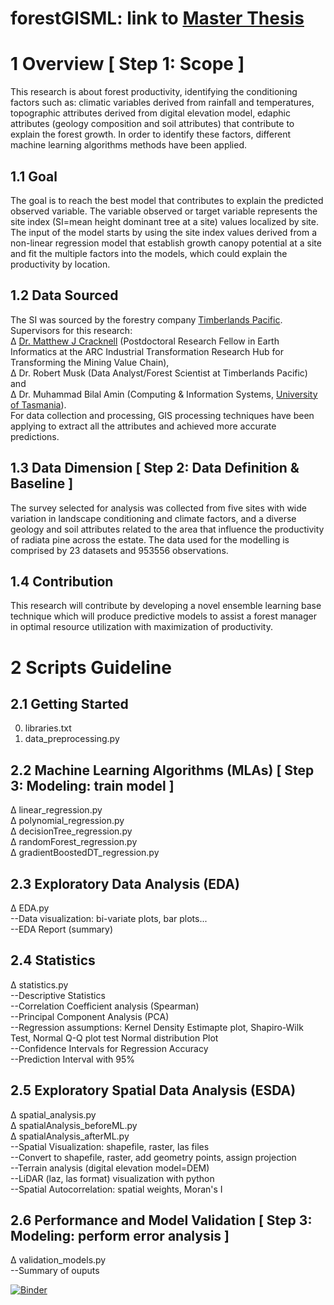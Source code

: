 # forestGISML: link to [Master Thesis](https://www.notion.so/Versions_ICTthesis-bfdecbc33eba4473895196fba35d7a38#01923cd692fa41d59b18c056232b070a)

# 1 Overview [ Step 1: Scope ]
This research is about forest productivity, identifying the conditioning factors such
as: climatic variables derived from rainfall and temperatures, topographic attributes derived from digital
elevation model, edaphic attributes (geology composition and soil attributes) that contribute to explain
the forest growth. In order to identify these factors, different machine learning algorithms methods
have been applied. 
## 1.1 Goal
The goal is to reach the best model that contributes to explain the predicted
observed variable. The variable observed or target variable represents the site index (SI=mean height
dominant tree at a site) values localized by site. The input of the model starts by using the site index
values derived from a non-linear regression model that establish growth canopy potential at a site and
fit the multiple factors into the models, which could explain the productivity by location. 
## 1.2 Data Sourced
The SI was sourced by the forestry company [Timberlands Pacific](https://www.tppl.com.au/).<br />
Supervisors for this research:<br />
∆ [Dr. Matthew J Cracknell](https://www.utas.edu.au/profiles/staff/codes/matthew-cracknell) (Postdoctoral
Research Fellow in Earth Informatics at the ARC Industrial Transformation Research Hub for
Transforming the Mining Value Chain), <br />
∆ Dr. Robert Musk (Data Analyst/Forest Scientist at
Timberlands Pacific) and <br />
∆ Dr. Muhammad Bilal Amin (Computing & Information Systems, [University of Tasmania](https://www.utas.edu.au/technology-environments-design/ict)).<br />
For data collection and processing, GIS processing techniques have been applying to
extract all the attributes and achieved more accurate predictions.
## 1.3 Data Dimension [ Step 2: Data Definition & Baseline ]
The survey selected for analysis was collected from five sites with wide variation in landscape
conditioning and climate factors, and a diverse geology and soil attributes related to the area that
influence the productivity of radiata pine across the estate. The data used for the modelling is
comprised by 23 datasets and 953556 observations.
## 1.4 Contribution
This research will contribute by developing a novel ensemble learning base
technique which will produce predictive models to assist a forest manager in
optimal resource utilization with maximization of productivity.

# 2 Scripts Guideline
## 2.1 Getting Started
0. libraries.txt <br />
1. data_preprocessing.py <br />
## 2.2 Machine Learning Algorithms (MLAs) [ Step 3: Modeling: train model ]
∆ linear_regression.py <br />
∆ polynomial_regression.py <br />
∆ decisionTree_regression.py <br />
∆ randomForest_regression.py <br />
∆ gradientBoostedDT_regression.py <br />
## 2.3 Exploratory Data Analysis (EDA)
∆ EDA.py <br />
--Data visualization: bi-variate plots, bar plots... <br />
--EDA Report (summary)
## 2.4 Statistics 
∆ statistics.py <br />
--Descriptive Statistics <br />
--Correlation Coefficient analysis (Spearman)<br />
--Principal Component Analysis (PCA)<br />
--Regression assumptions: Kernel Density Estimapte plot, Shapiro-Wilk Test, Normal Q-Q plot test Normal distribution Plot <br />
--Confidence Intervals for Regression Accuracy <br />
--Prediction Interval with 95%
## 2.5 Exploratory Spatial Data Analysis (ESDA)
∆ spatial_analysis.py <br />
∆ spatialAnalysis_beforeML.py <br />
∆ spatialAnalysis_afterML.py <br />
--Spatial Visualization: shapefile, raster, las files <br />
--Convert to shapefile, raster, add geometry points, assign projection <br />
--Terrain analysis (digital elevation model=DEM) <br />
--LiDAR (laz, las format) visualization with python <br />
--Spatial Autocorrelation: spatial weights, Moran's I

## 2.6 Performance and Model Validation [ Step 3: Modeling: perform error analysis ]
∆ validation_models.py <br />
--Summary of ouputs

[![Binder](https://mybinder.org/badge_logo.svg)](https://mybinder.org/v2/gh/LNSOTOM/forestGISML/master?filepath=regressionModel%20(1).ipynb)
